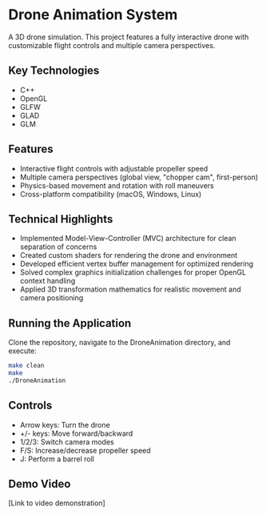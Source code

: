 # Drone Animation System

A 3D drone simulation. This project features a fully interactive drone with customizable flight controls and multiple camera perspectives.

## Key Technologies
- C++
- OpenGL
- GLFW
- GLAD
- GLM

## Features
- Interactive flight controls with adjustable propeller speed
- Multiple camera perspectives (global view, "chopper cam", first-person)
- Physics-based movement and rotation with roll maneuvers
- Cross-platform compatibility (macOS, Windows, Linux)

## Technical Highlights
- Implemented Model-View-Controller (MVC) architecture for clean separation of concerns
- Created custom shaders for rendering the drone and environment
- Developed efficient vertex buffer management for optimized rendering
- Solved complex graphics initialization challenges for proper OpenGL context handling
- Applied 3D transformation mathematics for realistic movement and camera positioning

## Running the Application
Clone the repository, navigate to the DroneAnimation directory, and execute:

```bash
make clean
make
./DroneAnimation
```

## Controls
- Arrow keys: Turn the drone
- +/- keys: Move forward/backward
- 1/2/3: Switch camera modes
- F/S: Increase/decrease propeller speed
- J: Perform a barrel roll

## Demo Video
[Link to video demonstration]
